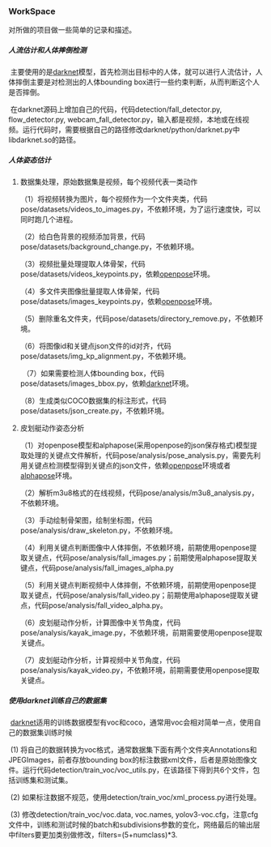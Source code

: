### WorkSpace

对所做的项目做一些简单的记录和描述。

##### 人流估计和人体摔倒检测

​	主要使用的是[darknet](https://pjreddie.com/darknet/yolo/)模型，首先检测出目标中的人体，就可以进行人流估计，人体摔倒主要是对检测出的人体bounding box进行一些约束判断，从而判断这个人是否摔倒。

​	在darknet源码上增加自己的代码，代码detection/fall_detector.py, flow_detector.py, webcam_fall_detector.py，输入都是视频，本地或在线视频。运行代码时，需要根据自己的路径修改darknet/python/darknet.py中libdarknet.so的路径。

##### 人体姿态估计

 1. 数据集处理，原始数据集是视频，每个视频代表一类动作

    ​	（1）将视频转换为图片，每个视频作为一个文件夹类，代码pose/datasets/videos_to_images.py，不依赖环境，为了运行速度快，可以同时跑几个进程。

    ​	（2）给白色背景的视频添加背景，代码pose/datasets/background_change.py，不依赖环境。

    ​	（3）视频批量处理提取人体骨架，代码pose/datasets/videos_keypoints.py，依赖[openpose](https://github.com/CMU-Perceptual-Computing-Lab/openpose)环境。

    ​	（4）多文件夹图像批量提取人体骨架，代码pose/datasets/images_keypoints.py，依赖[openpose](https://github.com/CMU-Perceptual-Computing-Lab/openpose)环境。

    ​	（5）删除重名文件夹，代码pose/datasets/directory_remove.py，不依赖环境。

    ​	（6）将图像id和关键点json文件的id对齐，代码pose/datasets/img_kp_alignment.py，不依赖环境。

    ​	（7）如果需要检测人体bounding box，代码pose/datasets/images_bbox.py，依赖[darknet](https://pjreddie.com/darknet/yolo/)环境。

    ​	（8）生成类似COCO数据集的标注形式，代码pose/datasets/json_create.py，不依赖环境。

 2. 皮划艇动作姿态分析

    ​	（1）对openpose模型和alphapose(采用openpose的json保存格式)模型提取处理的关键点文件解析，代码pose/analysis/pose_analysis.py，需要先利用关键点检测模型得到关键点的json文件，依赖[openpose](https://github.com/CMU-Perceptual-Computing-Lab/openpose)环境或者[alphapose](https://github.com/MVIG-SJTU/AlphaPose)环境。

    ​	（2）解析m3u8格式的在线视频，代码pose/analysis/m3u8_analysis.py，不依赖环境。

    ​	（3）手动绘制骨架图，绘制坐标图，代码pose/analysis/draw_skeleton.py，不依赖环境。

    ​	（4）利用关键点判断图像中人体摔倒，不依赖环境，前期使用openpose提取关键点，代码pose/analysis/fall_images.py；前期使用alphapose提取关键点，代码pose/analysis/fall_images_alpha.py

    ​	（5）利用关键点判断视频中人体摔倒，不依赖环境，前期使用openpose提取关键点，代码pose/analysis/fall_video.py；前期使用alphapose提取关键点，代码pose/analysis/fall_video_alpha.py。

    ​	（6）皮划艇动作分析，计算图像中关节角度，代码pose/analysis/kayak_image.py，不依赖环境，前期需要使用openpose提取关键点。

    ​	（7）皮划艇动作分析，计算视频中关节角度，代码pose/analysis/kayak_video.py，不依赖环境，前期需要使用openpose提取关键点。

##### 使用darknet训练自己的数据集

​	[darknet](https://pjreddie.com/darknet/yolo/)适用的训练数据模型有voc和coco，通常用voc会相对简单一点，使用自己的数据集训练时候

​			(1) 将自己的数据转换为voc格式，通常数据集下面有两个文件夹Annotations和JPEGImages，前者存放bounding box的标注数据xml文件，后者是原始图像文件。运行代码detection/train_voc/voc_utils.py，在该路径下得到共6个文件，包括训练集和测试集。

​			(2) 如果标注数据不规范，使用detection/train_voc/xml_process.py进行处理。

​			(3) 修改detection/train_voc/voc.data, voc.names, yolov3-voc.cfg，注意cfg文件中，训练和测试时候的batch和subdivisions参数的变化，网络最后的输出层中filters要更加类别做修改，filters=(5+numclass)*3. 



